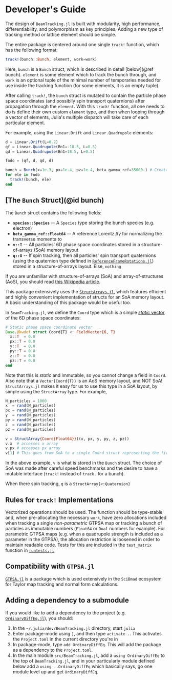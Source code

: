 # Developer's Guide

The design of `BeamTracking.jl` is built with modularity, high performance, differentiability, and polymorphism as key principles. Adding a new type of tracking method or lattice element should be simple.

The entire package is centered around one single `track!` function, which has the following format:

```julia
track!(bunch::Bunch, element, work=work)
```

Here, `bunch` is a `Bunch` struct, which is described in detail [below](@ref bunch). `element` is some element which to track the bunch through, and `work` is an optional tuple of the minimal number of temporaries needed for use inside the tracking function (for some elements, it is an empty tuple). 

After calling `track!`, the `bunch` struct is mutated to contain the particle phase space coordinates (and possiblly spin transport quaternions) after propagation through the `element`. With this `track!` function, all one needs to do is define their own custom `element` type, and then when looping through a vector of elements, Julia's multiple dispatch will take care of each particular element.

For example, using the `Linear.Drift` and `Linear.Quadrupole` elements:

```julia
d = Linear.Drift(L=0.2)
qf = Linear.Quadrupole(Bn1=-18.5, L=0.5)
qd = Linear.Quadrupole(Bn1=18.5, L=0.5)

fodo = (qf, d, qd, d)

bunch = Bunch(x=1e-3, px=1e-4, pz=1e-4, beta_gamma_ref=35000.) # Creates a Bunch with one particle
for ele in fodo
  track!(bunch, ele)
end
```

## [The `Bunch` Struct](@id bunch)

The `Bunch` struct contains the following fields:

- **`species::Species`** -- A `Species` type storing the bunch species (e.g. electron)
- **`beta_gamma_ref::Float64`**   -- A reference Lorentz $\beta\gamma$ for normalizing the transverse momenta to
- **`v::T`** -- All particles' 6D phase space coordinates stored in a structure-of-arrays (SoA) memory layout
- **`q::U`** -- If spin tracking, then all particles' spin transport quaternions (using the quaternion type defined in [`ReferenceFrameRotations.jl`](https://github.com/JuliaSpace/ReferenceFrameRotations.jl)) stored in a structure-of-arrays layout. Else, `nothing`

If you are unfamiliar with structure-of-arrays (SoA) and array-of-structures (AoS), you should read [this Wikipedia article](https://en.wikipedia.org/wiki/AoS_and_SoA).

This package extensively uses the [`StructArrays.jl`](https://github.com/JuliaArrays/StructArrays.jl), which features efficient and highly convenient implementation of structs for an SoA memory layout. A basic understanding of this package would be useful too.

In `BeamTracking.jl`, we define the `Coord` type which is a simple [*static* vector](https://github.com/JuliaArrays/StaticArrays.jl) of the 6D phase space coordinates:

```julia
# Static phase space coordinate vector
Base.@kwdef struct Coord{T} <: FieldVector{6, T} 
  x::T  = 0.0
  px::T = 0.0
  y::T  = 0.0
  py::T = 0.0
  z::T  = 0.0
  pz::T = 0.0
end
```

Note that this is *static* and immutable, so you cannot change a field in `Coord`. Also note that a `Vector{Coord{T}}` is an AoS memory layout, and NOT SoA! `StructArrays.jl` makes it easy for us to use this type in a SoA layout, by simple using the `StructArray` type. For example,

```julia
N_particles = 1000
x  = rand(N_particles)
px = rand(N_particles)
y  = rand(N_particles)
py = rand(N_particles)
z  = rand(N_particles)
pz = rand(N_particles)

v = StructArray{Coord{Float64}}((x, px, y, py, z, pz))
v.x  # accesses x array
v.px # accesses px array
v[1] # This goes from SoA to a single Coord struct representing the first Coord! 
```
In the above example, `v` is what is stored in the `Bunch` struct. The choice of SoA was made after careful speed benchmarks and the desire to have a mutable interface (`track!` instead of `track.` for a bunch).

When there spin tracking, `q`  is a `StructArray{<:Quaternion}`

## Rules for `track!` Implementations

Vectorized operations should be used. The function should be type-stable and, when pre-allocating the necessary `work`, have zero allocations included when tracking a single _non-parametric_ GTPSA map or tracking a bunch of particles as immutable numbers (`Float64` or `Dual` numbers for example). For parametric GTPSA maps (e.g. when a quadrupole strength is included as a parameter in the GTPSA), the allocation restriction is loosened in order to maintain readable code. Tests for this are included in the `test_matrix` function in [`runtests.jl`](https://github.com/bmad-sim/BeamTracking.jl/blob/main/test/runtests.jl)

## Compatibility with `GTPSA.jl`

[`GTPSA.jl`](https://github.com/bmad-sim/GTPSA.jl) is a package which is used extensively in the `SciBmad` ecosystem for Taylor map tracking and normal form calculations. 

## Adding a dependency to a submodule

If you would like to add a dependency to the project (e.g. [`OrdinaryDiffEq.jl`](https://github.com/SciML/OrdinaryDiffEq.jl)), you should:

1. In the `~/.julia/dev/BeamTracking.jl` directory, start `julia`
2. Enter package-mode using `]`, and then type `activate .`. This activates the `Project.toml` in the current directory you're in
3. In package-mode, type `add OrdinaryDiffEq`. This will add the package as a dependency to the `Project.toml`.
4. In the main module `src/BeamTracking.jl`, add a `using OrdinaryDiffEq` to the top of `BeamTracking.jl`, and in your particularly module defined below add a `using ..OrdinaryDiffEq` which basically says, go one module level up and get `OrdinaryDiffEq`.
